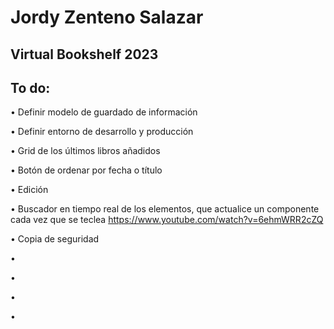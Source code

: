 # Jordy Zenteno Salazar 

## Virtual Bookshelf 2023

## To do:

• Definir modelo de guardado de información

• Definir entorno de desarrollo y producción

• Grid de los últimos libros añadidos

• Botón de ordenar por fecha o título

• Edición 

• Buscador en tiempo real de los elementos, que actualice un componente cada vez que se teclea
https://www.youtube.com/watch?v=6ehmWRR2cZQ

• Copia de seguridad

•

•

•

•